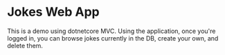 # Jokes Web App

This is a demo using dotnetcore MVC. Using the application, once you're logged in, you can browse jokes currently in the DB, create your own, and delete them.
